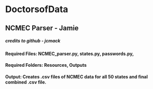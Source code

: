 # DoctorsofData

## NCMEC Parser - Jamie
##### credits to github - jcmack

#### Required Files: NCMEC_parser.py, states.py, passwords.py, 
#### Required Folders: Resources, Outputs
#### Output: Creates .csv files of NCMEC data for all 50 states and final combined .csv file.
